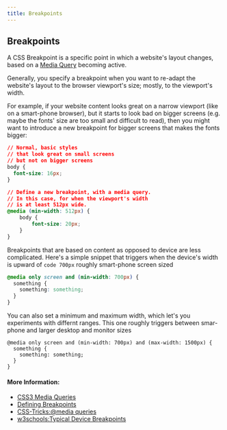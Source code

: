 ```yaml
---
title: Breakpoints
---
```

## Breakpoints

A CSS Breakpoint is a specific point in which a website's layout changes, based on a [Media Query](https://guide.freecodecamp.org/css/css3-media-queries) becoming active.

Generally, you specify a breakpoint when you want to re-adapt the website's layout to the browser viewport's size; mostly, to the viewport's width.

For example, if your website content looks great on a narrow viewport (like on a smart-phone browser), but it starts to look bad on bigger screens (e.g. maybe the fonts' size are too small and difficult to read), then you might want to introduce a new breakpoint for bigger screens that makes the fonts bigger:

```css
// Normal, basic styles
// that look great on small screens
// but not on bigger screens
body {
  font-size: 16px;
}

// Define a new breakpoint, with a media query.
// In this case, for when the viewport's width
// is at least 512px wide.
@media (min-width: 512px) {
	body {
		font-size: 20px;
	}
}
```


Breakpoints that are based on content as opposed to device are less complicated. Here's a simple snippet that triggers when the device's width is upward of ```code 700px``` roughly smart-phone screen sized

```css
@media only screen and (min-width: 700px) {
  something {
    something: something;
  }
}
```

You can also set a minimum and maximum width, which let's you experiments with differnt ranges. This one roughly triggers between smar-phone and larger desktop and monitor sizes

```code
@media only screen and (min-width: 700px) and (max-width: 1500px) {
  something {
    something: something;
  }
}
```
#### More Information:

- [CSS3 Media Queries](https://guide.freecodecamp.org/css/css3-media-queries)
- [Defining Breakpoints](https://responsivedesign.is/strategy/page-layout/defining-breakpoints/)
- [CSS-Tricks:@media queries](https://css-tricks.com/snippets/css/media-queries-for-standard-devices/)
- [w3schools:Typical Device Breakpoints](https://www.w3schools.com/howto/howto_css_media_query_breakpoints.asp)

